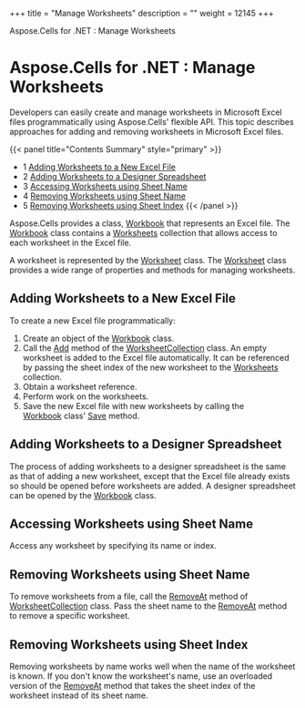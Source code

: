 +++
title = "Manage Worksheets" 
description = "" 
weight = 12145 
+++

Aspose.Cells for .NET : Manage Worksheets  

# Aspose.Cells for .NET : Manage Worksheets


Developers can easily create and manage worksheets in Microsoft Excel files programmatically using Aspose.Cells' flexible API. This topic describes approaches for adding and removing worksheets in Microsoft Excel files.

{{< panel title="Contents Summary" style="primary" >}}
*   1 [Adding Worksheets to a New Excel File](#ManageWorksheets-AddingWorksheetstoaNewExcelFile)
*   2 [Adding Worksheets to a Designer Spreadsheet](#ManageWorksheets-AddingWorksheetstoaDesignerSpreadsheet)
*   3 [Accessing Worksheets using Sheet Name](#ManageWorksheets-AccessingWorksheetsusingSheetName)
*   4 [Removing Worksheets using Sheet Name](#ManageWorksheets-RemovingWorksheetsusingSheetName)
*   5 [Removing Worksheets using Sheet Index](#ManageWorksheets-RemovingWorksheetsusingSheetIndex)
{{< /panel >}}
 

Aspose.Cells provides a class, [Workbook](https://apireference.aspose.com/net/cells/aspose.cells/workbook) that represents an Excel file. The [Workbook](https://apireference.aspose.com/net/cells/aspose.cells/workbook) class contains a [Worksheets](https://apireference.aspose.com/net/cells/aspose.cells/workbook/properties/worksheets) collection that allows access to each worksheet in the Excel file.

A worksheet is represented by the [Worksheet](https://apireference.aspose.com/net/cells/aspose.cells/worksheet) class. The [Worksheet](https://apireference.aspose.com/net/cells/aspose.cells/worksheet) class provides a wide range of properties and methods for managing worksheets.

## Adding Worksheets to a New Excel File

To create a new Excel file programmatically:

1.  Create an object of the [Workbook](https://apireference.aspose.com/net/cells/aspose.cells/workbook) class.
2.  Call the [Add](https://apireference.aspose.com/net/cells/aspose.cells/worksheetcollection/methods/add) method of the [WorksheetCollection](https://apireference.aspose.com/net/cells/aspose.cells/worksheetcollection) class. An empty worksheet is added to the Excel file automatically. It can be referenced by passing the sheet index of the new worksheet to the [Worksheets](https://apireference.aspose.com/net/cells/aspose.cells/workbook/properties/worksheets) collection.
3.  Obtain a worksheet reference.
4.  Perform work on the worksheets.
5.  Save the new Excel file with new worksheets by calling the [Workbook](https://apireference.aspose.com/net/cells/aspose.cells/workbook) class' [Save](https://apireference.aspose.com/net/cells/aspose.cells/workbook/methods/save/index) method.

## Adding Worksheets to a Designer Spreadsheet

The process of adding worksheets to a designer spreadsheet is the same as that of adding a new worksheet, except that the Excel file already exists so should be opened before worksheets are added. A designer spreadsheet can be opened by the [Workbook](https://apireference.aspose.com/net/cells/aspose.cells/workbook) class.

## Accessing Worksheets using Sheet Name

Access any worksheet by specifying its name or index.

## Removing Worksheets using Sheet Name

To remove worksheets from a file, call the [RemoveAt](https://apireference.aspose.com/net/cells/aspose.cells/worksheetcollection/methods/removeat/index) method of [WorksheetCollection](https://apireference.aspose.com/net/cells/aspose.cells/worksheetcollection) class. Pass the sheet name to the [RemoveAt](https://apireference.aspose.com/net/cells/aspose.cells.worksheetcollection/removeat/methods/1) method to remove a specific worksheet.

## Removing Worksheets using Sheet Index

Removing worksheets by name works well when the name of the worksheet is known. If you don't know the worksheet's name, use an overloaded version of the [RemoveAt](https://apireference.aspose.com/net/cells/aspose.cells/worksheetcollection/methods/removeat) method that takes the sheet index of the worksheet instead of its sheet name.

